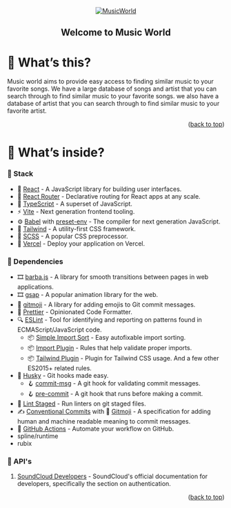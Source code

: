 <div id="top"></div>

<!--
*** I'm using markdown "reference style" links for readability.
*** Reference links are enclosed in brackets [ ] instead of parentheses ( ).
*** See the bottom of this document for the declaration of the reference variables
*** for contributors-url, forks-url, etc. This is an optional, concise syntax you may use.
*** https://www.markdownguide.org/basic-syntax/#reference-style-links
-->

<!-- <p align="center">
  <a href="https://github.com/Drumpy/vrttv-boilerplate/stargazers">
    <img src="https://img.shields.io/github/stars/Drumpy/vrttv-boilerplate.svg?style=for-the-badge" />
  </a>
  <a href="https://github.com/Drumpy/vrttv-boilerplate/issues">
    <img src="https://img.shields.io/github/issues/Drumpy/vrttv-boilerplate.svg?style=for-the-badge" />
  </a>
</p> -->

<!-- PROJECT LOGO -->
<div align="center">
  <a href="#">
    <img src="https://i.imgur.com/iuMarwG.png" alt="MusicWorld">
  </a>

  <h2 align="center"> Welcome to Music World</h2>

</div>

<!-- ABOUT THE PROJECT -->

# 🤔 What’s this?

Music world aims to provide easy access to finding similar music to your favorite
songs. We have a large database of songs and artist that you can search through to
find similar music to your favorite songs. we also have a database of artist that
you can search through to find similar music to your favorite artist.

<p align="right">(<a href="#top">back to top</a>)</p>

# 🔮 What’s inside?

### 📜 Stack

- 🌟 [React](https://reactjs.org/) - A JavaScript library for building user interfaces.
- 🔀 [React Router](https://reactrouter.com/docs/en/v6/getting-started/overview) - Declarative routing for React apps at any scale.
- 💜 [TypeScript](https://www.typescriptlang.org/) - A superset of JavaScript.
- ⚡ [Vite](https://vitejs.dev/) - Next generation frontend tooling.
- ⚙️ [Babel](https://babeljs.io/) with [preset-env](https://babeljs.io/docs/en/babel-preset-env) - The compiler for next generation JavaScript.
- 🎨 [Tailwind](https://tailwindcss.com/) - A utility-first CSS framework.
- 🎨 [SCSS](https://sass-lang.com/documentation) - A popular CSS preprocessor.
- 🔺 [Vercel](https://vercel.com/) - Deploy your application on Vercel.

### 📜 Dependencies

- 🎞 [barba.js](https://barba.js.org/) - A library for smooth transitions between pages in web applications.
- 🎞 [gsap](https://greensock.com/gsap/) - A popular animation library for the web.
- 🦥 [gitmoji](https://gitmoji.dev/) - A library for adding emojis to Git commit messages.
- 💅 [Prettier](https://prettier.io/) - Opinionated Code Formatter.
- 🔍 [ESLint](https://eslint.org/) - Tool for identifying and reporting on patterns found in ECMAScript/JavaScript code.
  - 📦 [Simple Import Sort](https://github.com/lydell/eslint-plugin-simple-import-sort/) - Easy autofixable import sorting.
  - 📦 [Import Plugin](https://github.com/benmosher/eslint-plugin-import/) - Rules that help validate proper imports.
  - 📦 [Tailwind Plugin](https://github.com/francoismassart/eslint-plugin-tailwindcss/) - Plugin for Tailwind CSS usage. And a few other ES2015+ related rules.
- 🐶 [Husky](https://github.com/typicode/husky) - Git hooks made easy.
  - 🪝 [commit-msg](https://git-scm.com/docs/githooks#_commit_msg) - A git hook for validating commit messages.
  - 🪝 [pre-commit](https://git-scm.com/docs/githooks#_pre_commit) - A git hook that runs before making a commit.
- 🚫 [Lint Staged](https://github.com/okonet/lint-staged) - Run linters on git staged files.
- ✍️ [Conventional Commits](https://www.conventionalcommits.org/en/v1.0.0/) with 🎉 [Gitmoji](https://gitmoji.dev/) - A specification for adding human and machine readable meaning to commit messages.
- 🚦 [GitHub Actions](https://github.com/features/actions) - Automate your workflow on GitHub.
- spline/runtime
- rubix

### 📜 API's

1.  [SoundCloud Developers](https://developers.soundcloud.com/docs/api/guide#authentication 'SoundCloud Developers') - SoundCloud's official documentation for developers, specifically the section on authentication.
<p align="right">(<a href="#top">back to top</a>)</p>
